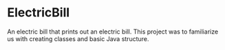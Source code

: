 # ElectricBill
An electric bill that prints out an electric bill.
This project was to familiarize us with creating classes and basic Java structure.
